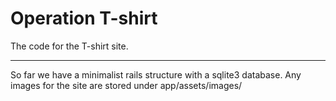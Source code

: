 Operation T-shirt
=================

The code for the T-shirt site.  

-------------------
So far we have a minimalist rails structure with a sqlite3 database.  Any images for the site are stored under app/assets/images/


